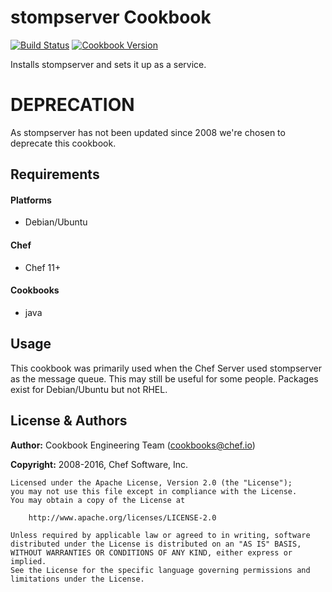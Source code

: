 stompserver Cookbook
====================
[![Build Status](https://travis-ci.org/chef-cookbooks/stompserver.svg?branch=master)](http://travis-ci.org/chef-cookbooks/stompserver)
[![Cookbook Version](https://img.shields.io/cookbook/v/stompserver.svg)](https://supermarket.chef.io/cookbooks/stompserver)

Installs stompserver and sets it up as a service.

# DEPRECATION
As stompserver has not been updated since 2008 we're chosen to deprecate this cookbook.

Requirements
------------
#### Platforms
- Debian/Ubuntu

#### Chef
- Chef 11+

#### Cookbooks
- java


Usage
-----

This cookbook was primarily used when the Chef Server used stompserver
as the message queue. This may still be useful for some people.
Packages exist for Debian/Ubuntu but not RHEL.


License & Authors
-----------------

**Author:** Cookbook Engineering Team (<cookbooks@chef.io>)

**Copyright:** 2008-2016, Chef Software, Inc.

```
Licensed under the Apache License, Version 2.0 (the "License");
you may not use this file except in compliance with the License.
You may obtain a copy of the License at

    http://www.apache.org/licenses/LICENSE-2.0

Unless required by applicable law or agreed to in writing, software
distributed under the License is distributed on an "AS IS" BASIS,
WITHOUT WARRANTIES OR CONDITIONS OF ANY KIND, either express or implied.
See the License for the specific language governing permissions and
limitations under the License.
```
